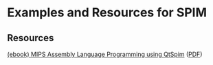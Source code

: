 # Examples and Resources for SPIM

## Resources

[(ebook) MIPS Assembly Language Programming using QtSpim](https://open.umn.edu/opentextbooks/textbooks/mips-assembly-language-programming-using-qtspim) ([PDF](MIPStextSMv11.pdf))

